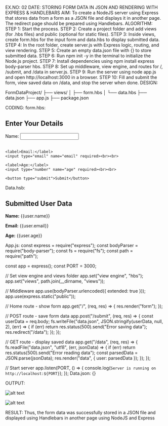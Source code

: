 EX.NO: 02
DATE: 
STORING FORM DATA IN JSON AND RENDERING WITH EXPRESS & HANDLEBARS
AIM:
To create a NodeJS server using Express that stores data from a form as a JSON file and displays it in another page. The redirect page should be prepared using Handlebars.
ALGORITHM:
STEP 1: Start the process.
STEP 2: Create a project folder and add views (for .hbs files) and public (optional for static files).
STEP 3: Inside views, create form.hbs for the input form and data.hbs to display submitted data.
STEP 4: In the root folder, create server.js with Express logic, routing, and view rendering.
STEP 5: Create an empty data.json file with {} to store submitted data.
STEP 6: Run npm init -y in the terminal to initialize the Node.js project.
STEP 7: Install dependencies using npm install express body-parser hbs.
STEP 8: Set up middleware, view engine, and routes for /, /submit, and /data in server.js.
STEP 9: Run the server using node app.js and open http://localhost:3000 in a browser.
STEP 10: Fill and submit the form, view saved data on /data, and stop the server when done.
DESIGN:

FormDataProject/
├── views/
│   ├── form.hbs
│   └── data.hbs
├── data.json
├── app.js
├── package.json


CODING:
form.hbs:
<!DOCTYPE html>
<html>
<head>
  <title>User Form</title>
</head>
<body>
  <h2>Enter Your Details</h2>
  <form action="/submit" method="POST">
    <label>Name:</label>
    <input type="text" name="name" required><br><br>

    <label>Email:</label>
    <input type="email" name="email" required><br><br>

    <label>Age:</label>
    <input type="number" name="age" required><br><br>

    <button type="submit">Submit</button>
  </form>
</body>
</html>

Data.hsb:
<!DOCTYPE html>
<html>
<head>
  <title>Submitted Data</title>
</head>
<body>
  <h2>Submitted User Data</h2>
  <p><strong>Name:</strong> {{user.name}}</p>
  <p><strong>Email:</strong> {{user.email}}</p>
  <p><strong>Age:</strong> {{user.age}}</p>
</body>
</html>
App.js:
const express = require("express");
const bodyParser = require("body-parser");
const fs = require("fs");
const path = require("path");

const app = express();
const PORT = 3000;

// Set view engine and views folder
app.set("view engine", "hbs");
app.set("views", path.join(__dirname, "views"));

// Middleware
app.use(bodyParser.urlencoded({ extended: true }));
app.use(express.static("public"));

// Home route - show form
app.get("/", (req, res) => {
  res.render("form");
});

// POST route - save form data
app.post("/submit", (req, res) => {
  const userData = req.body;
  fs.writeFile("data.json", JSON.stringify(userData, null, 2), (err) => {
    if (err) return res.status(500).send("Error saving data");
    res.redirect("/data");
  });
});

// GET route - display saved data
app.get("/data", (req, res) => {
  fs.readFile("data.json", "utf8", (err, jsonData) => {
    if (err) return res.status(500).send("Error reading data");
    const parsedData = JSON.parse(jsonData);
    res.render("data", { user: parsedData });
  });
});

// Start server
app.listen(PORT, () => {
  console.log(`Server is running on http://localhost:${PORT}`);
});
Data.json:
{}

OUTPUT:
 
![alt text](image.png) 

![alt text](<Screenshot (339).png>)









RESULT:
Thus, the form data was successfully stored in a JSON file and displayed using Handlebars in another page using NodeJS and Express
